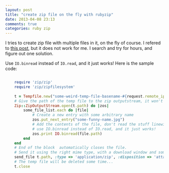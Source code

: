 ```yaml
---
layout: post
title: "create zip file on the fly with rubyzip"
date: 2013-04-08 23:13
comments: true
categories: ruby zip
---
```


I tries to create zip file with multiple files in it, on the fly of course. I refered to [this post](http://info.michael-simons.eu/2008/01/21/using-rubyzip-to-create-zip-files-on-the-fly/), but it does not work for me. I search and try for hours, and figure out one solution.


<!-- more -->

Use `IO.binread` instead of `IO.read`, and it just works! Here is the sample code:

```ruby Zip With Rubyzip On The Fly

	require 'zip/zip'
	require 'zip/zipfilesystem'
 
	t = Tempfile.new("some-weird-temp-file-basename-#{request.remote_ip}")
	# Give the path of the temp file to the zip outputstream, it won't try to open it as an archive.
	Zip::ZipOutputStream.open(t.path) do |zos|
		some_file_list.each do |file|
    		# Create a new entry with some arbitrary name
    		zos.put_next_entry("some-funny-name.jpg")
    		# Add the contents of the file, don't read the stuff linewise if its binary, instead use direct IO
    		# use IO.binread instead of IO.read, and it just works!
    		zos.print IO.binread(file.path)
		end
	end
	# End of the block  automatically closes the file.
	# Send it using the right mime type, with a download window and some nice file name.
	send_file t.path, :type => 'application/zip', :disposition => 'attachment', :filename => "some-brilliant-file-name.zip"
	# The temp file will be deleted some time...
	t.close
	
```